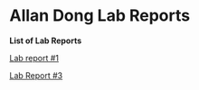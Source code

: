 # Allan Dong Lab Reports

**List of Lab Reports**

[Lab report #1](https://ad656.github.io/cse15l_lab_report_1/)



[Lab Report #3](https://ad656.github.io/cs15l-lab-report3/)
